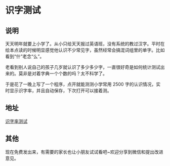 # 识字测试

## 说明

天天明年就要上小学了。从小只给天天报过英语班，没有系统的教过汉字。平时在绘本点读的时候明显感觉他认识不少常见字，虽然经常会搞混词组里的单字。比如看到“什”老念“么”。

老看到别人说自己的孩子几岁就认识了多少多少字，一直很好奇是如何统计测试出来的。莫非是对着字典一个个数的吗？太不科学了。

于是花了一晚上写了一个程序，点开就能测测小学常用 2500 字的认识情况，实时显示识字率，并且自动保存，下次打开可以接着测。

## 地址

[识字率测试](http://www.codingyang.com/word/)

## 其他

现在免费发出来，有需要的家长也让小朋友试试看吧~欢迎分享到微信和提出改进意见。
